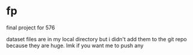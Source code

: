 # fp
final project for 576

dataset files are in my local directory but i didn't add them to the git repo because they are huge. lmk if you want me to push any

